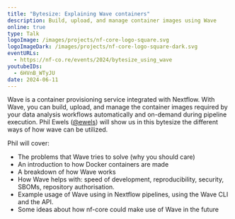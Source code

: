 ```yaml
---
title: "Bytesize: Explaining Wave containers"
description: Build, upload, and manage container images using Wave
online: true
type: Talk
logoImage: /images/projects/nf-core-logo-square.svg
logoImageDark: /images/projects/nf-core-logo-square-dark.svg
eventURLs:
  - https://nf-co.re/events/2024/bytesize_using_wave
youtubeIDs:
  - 6HVnB_WTyJU
date: 2024-06-11
---
```


Wave is a container provisioning service integrated with Nextflow.
With Wave, you can build, upload, and manage the container images required by your data analysis workflows automatically and on-demand during pipeline execution.
Phil Ewels ([@ewels](https://github.com/ewels/)) will show us in this bytesize the different ways of how wave can be utilized.

Phil will cover:

- The problems that Wave tries to solve (why you should care)
- An introduction to how Docker containers are made
- A breakdown of how Wave works
- How Wave helps with: speed of development, reproducibility, security, SBOMs, repository authorisation.
- Example usage of Wave using in Nextflow pipelines, using the Wave CLI and the API.
- Some ideas about how nf-core could make use of Wave in the future
